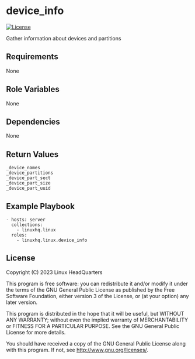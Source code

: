 # device\_info

[![License](https://img.shields.io/badge/license-GPLv3-lightgreen)](https://www.gnu.org/licenses/gpl-3.0.en.html#license-text)

Gather information about devices and partitions

## Requirements

None

## Role Variables

None

## Dependencies

None

## Return Values

    _device_names
    _device_partitions
    _device_part_sect
    _device_part_size
    _device_part_uuid

## Example Playbook

    - hosts: server
      collections:
        - linuxhq.linux
      roles:
        - linuxhq.linux.device_info

## License

Copyright (C) 2023 Linux HeadQuarters

This program is free software: you can redistribute it and/or modify
it under the terms of the GNU General Public License as published by
the Free Software Foundation, either version 3 of the License, or
(at your option) any later version.

This program is distributed in the hope that it will be useful,
but WITHOUT ANY WARRANTY; without even the implied warranty of
MERCHANTABILITY or FITNESS FOR A PARTICULAR PURPOSE. See the
GNU General Public License for more details.

You should have received a copy of the GNU General Public License
along with this program. If not, see <http://www.gnu.org/licenses/>.
